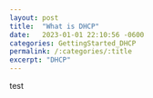 ```yaml
---
layout: post
title:  "What is DHCP"
date:   2023-01-01 22:10:56 -0600
categories: GettingStarted_DHCP
permalink: /:categories/:title
excerpt: "DHCP"
---
```


test